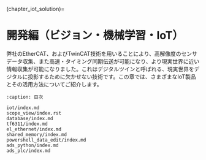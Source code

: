 (chapter_iot_solution)=
# 開発編（ビジョン・機械学習・IoT）

弊社のEtherCAT、およびTwinCAT技術を用いることにより、高解像度のセンサデータ収集、また高速・タイミング同期伝送が可能になり、より現実世界に近い情報収集が可能になりました。これはデジタルツインと呼ばれる、現実世界をデジタルに投影するために欠かせない技術です。この章では、さまざまなIoT製品とその活用方法についてご紹介します。

```{toctree}
:caption: 目次

iot/index.md
scope_view/index.rst
database/index.md
tf6311/index.md
el_ethernet/index.md
shared_memory/index.md
powershell_data_edit/index.md
ads_python/index.md
ads_plc/index.md
```